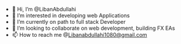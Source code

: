 - 👋 Hi, I’m @LibanAbdullahi
- 👀 I’m interested in developing web Applications
- 🌱 I’m currently on path to full stack Developer
- 💞️ I’m looking to collaborate on web development, building FX EAs
- 📫 How to reach me @Libanabdullahi1080@gmail.com



